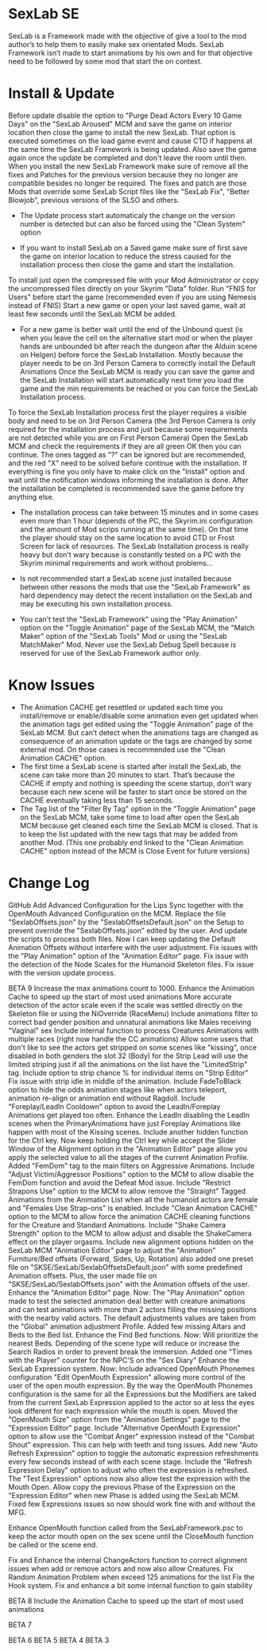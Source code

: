 # SexLab SE
SexLab is a Framework made with the objective of give a tool to the mod author’s to help them to easily make sex orientated Mods. SexLab Framework isn’t made to start animations by his own and for that objective need to be followed by some mod that start the on context.

# Install & Update
Before update disable the option to "Purge Dead Actors Every 10 Game Days" on the "SexLab Aroused" MCM and save the game on interior location then close the game to install the new SexLab.
That option is executed sometimes on the load game event and cause CTD if happens at the same time the SexLab Framework is being updated.
Also save the game again once the update be completed and don't leave the room until then.
When you install the new SexLab Framework make sure of remove all the fixes and Patches for the previous version because they no longer are compatible besides no longer be required.
The fixes and patch are those Mods that override some SexLab Script files like the "SexLab Fix", "Better Blowjob", previous versions of the SLSO and others.
* The Update process start automaticaly the change on the version number is detected but can also be forced using the "Clean System" option
	
* If you want to install SexLab on a Saved game make sure of first save the game on interior location to reduce the stress caused for the installation process then close the game and start the installation.

To install just open the compressed file with your Mod Administrator or copy the uncompressed files directly on your Skyrim "Data" folder.
Run "FNIS for Users" before start the game (recommended even if you are using Nemesis instead of FNIS)
Start a new game or open your last saved game, wait at least few seconds until the SexLab MCM be added.
* For a new game is better wait until the end of the Unbound quest (is when you leave the cell on the alternative start mod or when the player hands are unbounded bit after reach the dungeon after the Alduin scene on Helgen) before force the SexLab Installation. Mostly because the player needs to be on 3rd Person Camera to correctly install the Default Animations
Once the SexLab MCM is ready you can save the game and the SexLab Installation will start automatically next time you load the game and the min requirements be reached or you can force the SexLab Installation process.

To force the SexLab Installation process first the player requires a visible body and need to be on 3rd Person Camera (the 3rd Person Camera is only required for the installation process and just because some requirements are not detected while you are on First Person Camera)
Open the SexLab MCM and check the requirements if they are all green OK then you can continue. The ones tagged as "?" can be ignored but are recommended, and the red "X" need to be solved before continue with the installation.
If everything is fine you only have to make click on the "Install" option and wait until the notification windows informing the installation is done.
After the installation be completed is recommended save the game before try anything else. 
* The installation process can take between 15 minutes and in some cases even more than 1 hour (depends of the PC, the Skyrim.ini configuration and the amount of Mod scrips running at the same time). On that time the player should stay on the same location to avoid CTD or Frost Screen for lack of resources. The SexLab Installation process is really heavy but don’t wary because is constantly tested on a PC with the Skyrim minimal requirements and work without problems…

* Is not recommended start a SexLab scene just installed because between other reasons the mods that use the "SexLab Framework" as hard dependency may detect the recent installation on the SexLab and may be executing his own installation process.
* You can’t test the "SexLab Framework" using the "Play Animation" option on the "Toggle Animation" page of the SexLab MCM, the "Match Maker" option of the "SexLab Tools" Mod or using the "SexLab MatchMaker" Mod. Never use the SexLab Debug Spell because is reserved for use of the SexLab Framework author only.


# Know Issues
* The Animation CACHE get resettled or updated each time you install/remove or enable/disable some animation even get updated when the animation tags get edited using the "Toggle Animation" page of the SexLab MCM. But can’t detect when the animations tags are changed as consequence of an animation update or the tags are changed by some external mod. On those cases is recommended use the "Clean Animation CACHE" option.
* The first time a SexLab scene is started after install the SexLab, the scene can take more than 20 minutes to start. That’s because the CACHE if empty and nothing is speeding the scene startup, don’t wary because each new scene will be faster to start once be stored on the CACHE eventually taking less than 15 seconds.
* The Tag list of the "Filter By Tag" option in the "Toggle Animation" page on the SexLab MCM, take some time to load after open the SexLab MCM because get cleaned each time the SexLab MCM is closed. That is to keep the list updated with the new tags that may be added from another Mod. (This one probably end linked to the "Clean Animation CACHE" option instead of the MCM is Close Event for future versions)

# Change Log

GitHub
Add Advanced Configuration for the Lips Sync together with the OpenMouth Advanced Configuration on the MCM.
Replace the file "SexlabOffsets.json" by the "SexlabOffsetsDefault.json" on the Setup to prevent override the "SexlabOffsets.json" edited by the user. And update the scripts to process both files. Now I can keep updating the Default Animation Offsets without interfere with the user adjustment.
Fix issues with the "Play Animation" option of the "Animation Editor" page.
Fix issue with the detection of the Node Scales for the Humanoid Skeleton files.
Fix issue with the version update process.

BETA 9
Increase the max animations count to 1000.
Enhance the Animation Cache to speed up the start of most used animations
More accurate detection of the actor scale even if the scale was settled directly on the Skeleton file or using the NiOverride (RaceMenu)
Include animations filter to correct bad gender position and unnatural animations like Males receiving "Vaginal" sex
Include internal function to process Creatures Animations with multiple races (right now handle the CC animations)
Allow some users that don't like to see the actors get stripped on some scenes like "kissing", once disabled in both genders the slot 32 (Body) for the Strip Lead will use the limited striping just if all the animations on the list have the "LimitedStrip" tag.
Include option to strip chance % for individual items on "Strip Editor"
Fix issue with strip idle in middle of the animation.
Include FadeToBlack option to hide the odds animation stages like when actors teleport, animation re-align or animation end without Ragdoll.
Include "Foreplay/LeadIn Cooldown" option to avoid the LeadIn/Foreplay Animations get played too often.
Enhance the LeadIn disabling the LeadIn scenes when the PrimaryAnimations have just Foreplay Animations like happen with most of the Kissing scenes.
Include another hidden function for the Ctrl key. Now keep holding the Ctrl key while accept the Slider Window of the Alignment option in the "Animation Editor" page allow you apply the selected value to all the stages of the current Animation Profile.
Added "FemDom" tag to the main filters on Aggressive Animations. Include "Adjust Victim/Aggressor Positions" option to the MCM to allow disable the FemDom function and avoid the Defeat Mod issue.
Include "Restrict Strapons Use" option to the MCM to allow remove the "Straight" Tagged Animations from the Animation List when all the humanoid actors are female and "Females Use Strap-ons" is enabled.
Include "Clean Animation CACHE" option to the MCM to allow force the animation CACHE cleaning functions for the Creature and Standard Animations.
Include "Shake Camera Strength" option to the MCM to allow adjust and disable the ShakeCamera effect on the player orgasms.
Include new alignment options hidden on the SexLab MCM "Animation Editor" page to adjust the "Animation" Furniture/Bed offsets (Forward, Sides, Up, Rotation) also added one preset file on "SKSE/SexLab/SexlabOffsetsDefault.json" with some predefined Animation offsets. Plus, the user made file on "SKSE/SexLab/SexlabOffsets.json" with the Animation offsets of the user.
Enhance the "Animation Editor" page. Now:
	The "Play Animation" option made to test the selected animation deal better with creature animations and can test animations with more than 2 actors filling the missing positions with the nearby valid actors. 
	The default adjustments values are taken from the "Global" animation adjustment Profile.
Added few missing Altars and Beds to the Bed list.
Enhance the Find Bed functions. Now:
	Will prioritize the nearest Beds.
	Depending of the scene type will reduce or increase the Search Radios in order to prevent break the immersion.
Added one "Times with the Player" counter for the NPC'S on the "Sex Diary"
Enhance the SexLab Expression system. Now:
	Include advanced OpenMouth Phonemes configuration "Edit OpenMouth Expression" allowing more control of the user of the open mouth expression. By the way the OpenMouth Phonemes configuration is the same for all the Expressions but the Modifiers are taked from the current SexLab Expression applied to the actor so at less the eyes look different for each expression while the mouth is open.
	Moved the "OpenMouth Size" option from the "Animation Settings" page to the "Expression Editor" page.
	Include "Alternative OpenMouth Expression" option to allow use the "Combat Anger" expression instead of the "Combat Shout" expression. This can help with teeth and tong issues.
	Add new "Auto Refresh Expression" option to toggle the automatic expression refreshments every few seconds instead of with each scene stage.
	Include the "Refresh Expression Delay" option to adjust who often the expression is refreshed.
	The "Test Expression" options now also allow test the expression with the Mouth Open.
	Allow copy the previous Phase of the Expression on the "Expression Editor" when new Phase is added using the SexLab MCM.
	Fixed few Expressions issues so now should work fine with and without the MFG.

Enhance OpenMouth function called from the SexLabFramework.psc to keep the actor mouth open on the sex scene until the CloseMouth function be called or the scene end.

Fix and Enhance the internal ChangeActors function to correct alignment issues when add or remove actors and now also allow Creatures.
Fix Random Animation Problem when exceed 125 animations for the list
Fix the Hook system.
Fix and enhance a bit some internal function to gain stability


BETA 8
Include the Animation Cache to speed up the start of most used animations

BETA 7

BETA 6
BETA 5
BETA 4
BETA 3
